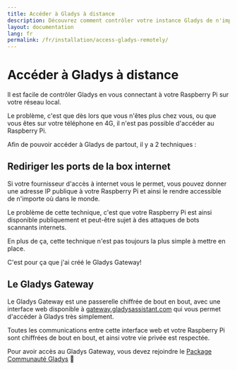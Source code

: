 ```yaml
---
title: Accéder à Gladys à distance
description: Découvrez comment contrôler votre instance Gladys de n'importe où dans le monde
layout: documentation
lang: fr
permalink: /fr/installation/access-gladys-remotely/
---
```


# Accéder à Gladys à distance

Il est facile de contrôler Gladys en vous connectant à votre Raspberry Pi sur votre réseau local.

Le problème, c'est que dès lors que vous n'êtes plus chez vous, ou que vous êtes sur votre téléphone en 4G, il n'est pas possible d'accéder au Raspberry Pi.

Afin de pouvoir accéder à Gladys de partout, il y a 2 techniques :

## Rediriger les ports de la box internet

Si votre fournisseur d'accès à internet vous le permet, vous pouvez donner une adresse IP publique à votre Raspberry Pi et ainsi le rendre accessible de n'importe où dans le monde.

Le problème de cette technique, c'est que votre Raspberry Pi est ainsi disponible publiquement et peut-être sujet à des attaques de bots scannants internets.

En plus de ça, cette technique n'est pas toujours la plus simple à mettre en place.

C'est pour ça que j'ai créé le Gladys Gateway!

## Le Gladys Gateway

Le Gladys Gateway est une passerelle chiffrée de bout en bout, avec une interface web disponible à [gateway.gladysassistant.com](https://gateway.gladysassistant.com/login) qui vous permet d'accéder à Gladys très simplement.

Toutes les communications entre cette interface web et votre Raspberry Pi sont chiffrées de bout en bout, et ainsi votre vie privée est respectée. 

Pour avoir accès au Gladys Gateway, vous devez rejoindre le [Package Communauté Gladys](/fr/gladys-community-package/) 🙂